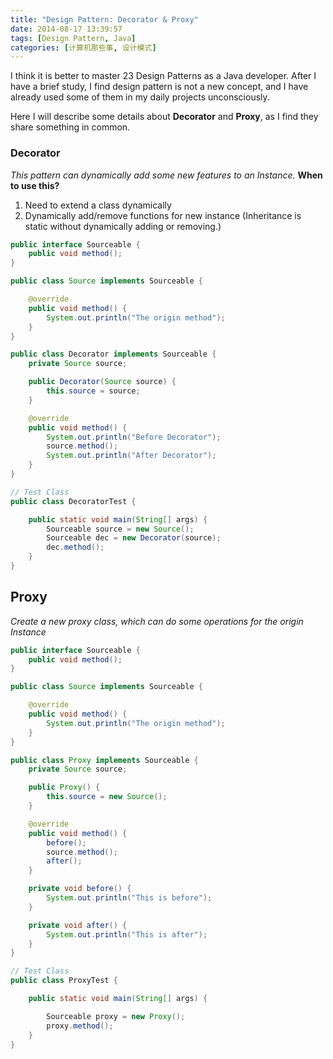 ```yaml
---
title: "Design Pattern: Decorator & Proxy"
date: 2014-08-17 13:39:57
tags: [Design Pattern, Java]
categories: [计算机那些事, 设计模式]
---
```

I think it is better to master 23 Design Patterns as a Java developer.
After I have a brief study, I find design pattern is not a new concept, and I have already used some of them in my daily projects unconsciously.

Here I will describe some details about **Decorator** and **Proxy**, as I find they share something in common.
<!-- more -->

### Decorator
*This pattern can dynamically add some new features to an Instance.*
**When to use this?**
1. Need to extend a class dynamically
2. Dynamically add/remove functions for new instance (Inheritance is static without dynamically adding or removing.)


```java
public interface Sourceable {
    public void method();
}

public class Source implements Sourceable {

    @override
    public void method() {
        System.out.println("The origin method");
    }
}

public class Decorator implements Sourceable {
    private Source source;

    public Decorator(Source source) {
        this.source = source;
    }

    @override
    public void method() {
        System.out.println("Before Decorator");
        source.method();
        System.out.println("After Decorator");
    }
}

// Test Class
public class DecoratorTest {

    public static void main(String[] args) {
        Sourceable source = new Source();
        Sourceable dec = new Decorator(source);
        dec.method();
    }
}
```

## Proxy
*Create a new proxy class, which can do some operations for the origin Instance*


```java
public interface Sourceable {
    public void method();
}

public class Source implements Sourceable {

    @override
    public void method() {
        System.out.println("The origin method");
    }
}

public class Proxy implements Sourceable {
    private Source source;

    public Proxy() {
        this.source = new Source();
    }

    @override
    public void method() {
        before();
        source.method();
        after();
    }

    private void before() {
        System.out.println("This is before");
    }

    private void after() {
        System.out.println("This is after");
    }
}

// Test Class
public class ProxyTest {

    public static void main(String[] args) {

        Sourceable proxy = new Proxy();
        proxy.method();
    }
}
```
